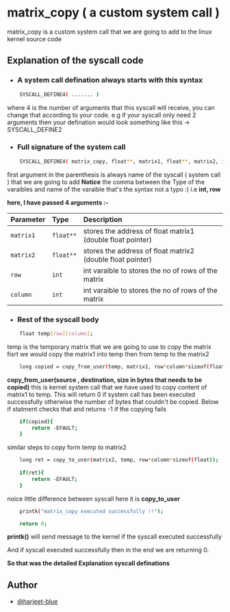 
# matrix_copy ( a custom system call )

matrix_copy is a custom system call that we are going to
add to the linux kernel source code



## Explanation of the syscall code
- ### A system call defination always starts with this syntax
```bash
    SYSCALL_DEFINE4( ....... )
```
where 4 is the number of arguments that this syscall will receive, you can change that according to your code. e.g if your syscall only need 2
arguments then your defination would look something like this  ->    SYSCALL_DEFINE2
 
- ### Full signature of the system call
```bash
    SYSCALL_DEFINE4( matrix_copy, float**, matrix1, float**, matrix2, int, row, int ,column)
```

first argument in the parenthesis is always name of the syscall ( system call ) that we are going to add
**Notice** the comma between the Type of the varaibles and name of the varaible that's the syntax not a typo :)
i.e  **int, row**  

**here, I have passed 4 arguments :-**

| Parameter | Type     | Description                |
| :-------- | :------- | :------------------------- |
| `matrix1` | `float**` | stores the address of float matrix1 (double float pointer) |
| `matrix2` | `float**` | stores the address of float matrix2 (double float pointer) |
|`row`      | `int`     | int varaible to stores the no of rows of the matrix |
|`column`      | `int`     | int varaible to stores the no of rows of the matrix |

- ###  Rest of the syscall body
```bash
    float temp[row][column];
```
temp is the temporary matrix that we are going to use to copy the matrix
fisrt we would copy the matrix1 into temp then from temp to the matrix2

```bash
    long copied = copy_from_user(temp, matrix1, row*column*sizeof(float) );
```
**copy_from_user(source , destination, size in bytes that needs to be copied)**
this is kernel system call that we have used to copy content of matrix1 to temp.
This will return 0 if system call has been executed successfully otherwise the number of 
bytes that couldn't be copied. Below if statment checks that and returns -1 if the copying fails
```bash
    if(copied){
		return -EFAULT;
	}

```
similar steps to copy form temp to matrix2

```bash
    long ret = copy_to_user(matrix2, temp, row*column*sizeof(float));
	
	if(ret){
		return -EFAULT;
	}

```
noice little difference between syscall here it is **copy_to_user**

```bash
    printk("matrix_copy executed successfully !!");

    return 0;

```
**printk()** will send message to the kernel if the syscall executed successfully

And if syscall executed successfully then in the end we are returning 0.

**So that was the detailed Explanation syscall definations**

## Author

- [@harjeet-blue](https://www.github.com/harjeet-blue)

